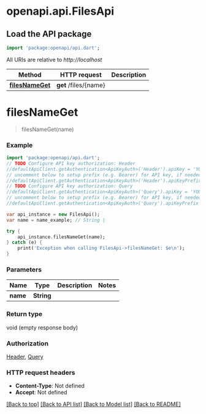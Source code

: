 # openapi.api.FilesApi

## Load the API package
```dart
import 'package:openapi/api.dart';
```

All URIs are relative to *http://localhost*

Method | HTTP request | Description
------------- | ------------- | -------------
[**filesNameGet**](FilesApi.md#filesnameget) | **get** /files/{name} | 


# **filesNameGet**
> filesNameGet(name)



### Example 
```dart
import 'package:openapi/api.dart';
// TODO Configure API key authorization: Header
//defaultApiClient.getAuthentication<ApiKeyAuth>('Header').apiKey = 'YOUR_API_KEY';
// uncomment below to setup prefix (e.g. Bearer) for API key, if needed
//defaultApiClient.getAuthentication<ApiKeyAuth>('Header').apiKeyPrefix = 'Bearer';
// TODO Configure API key authorization: Query
//defaultApiClient.getAuthentication<ApiKeyAuth>('Query').apiKey = 'YOUR_API_KEY';
// uncomment below to setup prefix (e.g. Bearer) for API key, if needed
//defaultApiClient.getAuthentication<ApiKeyAuth>('Query').apiKeyPrefix = 'Bearer';

var api_instance = new FilesApi();
var name = name_example; // String | 

try { 
    api_instance.filesNameGet(name);
} catch (e) {
    print('Exception when calling FilesApi->filesNameGet: $e\n');
}
```

### Parameters

Name | Type | Description  | Notes
------------- | ------------- | ------------- | -------------
 **name** | **String**|  | 

### Return type

void (empty response body)

### Authorization

[Header](../README.md#Header), [Query](../README.md#Query)

### HTTP request headers

 - **Content-Type**: Not defined
 - **Accept**: Not defined

[[Back to top]](#) [[Back to API list]](../README.md#documentation-for-api-endpoints) [[Back to Model list]](../README.md#documentation-for-models) [[Back to README]](../README.md)

